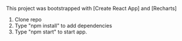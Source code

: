 This project was bootstrapped with [Create React App] and [Recharts]

1. Clone repo
2. Type "npm install" to add dependencies
3. Type "npm start" to start app.
